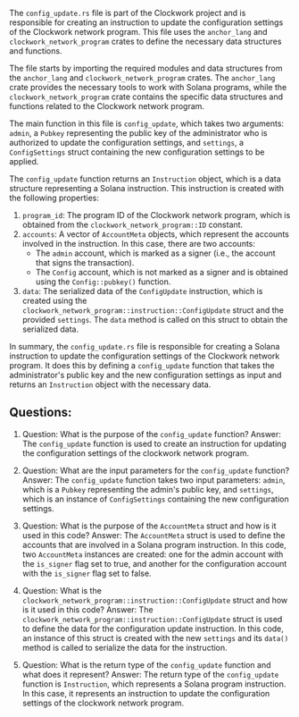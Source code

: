 The `config_update.rs` file is part of the Clockwork project and is responsible for creating an instruction to update the configuration settings of the Clockwork network program. This file uses the `anchor_lang` and `clockwork_network_program` crates to define the necessary data structures and functions.

The file starts by importing the required modules and data structures from the `anchor_lang` and `clockwork_network_program` crates. The `anchor_lang` crate provides the necessary tools to work with Solana programs, while the `clockwork_network_program` crate contains the specific data structures and functions related to the Clockwork network program.

The main function in this file is `config_update`, which takes two arguments: `admin`, a `Pubkey` representing the public key of the administrator who is authorized to update the configuration settings, and `settings`, a `ConfigSettings` struct containing the new configuration settings to be applied.

The `config_update` function returns an `Instruction` object, which is a data structure representing a Solana instruction. This instruction is created with the following properties:

1. `program_id`: The program ID of the Clockwork network program, which is obtained from the `clockwork_network_program::ID` constant.
2. `accounts`: A vector of `AccountMeta` objects, which represent the accounts involved in the instruction. In this case, there are two accounts:
   - The `admin` account, which is marked as a signer (i.e., the account that signs the transaction).
   - The `Config` account, which is not marked as a signer and is obtained using the `Config::pubkey()` function.
3. `data`: The serialized data of the `ConfigUpdate` instruction, which is created using the `clockwork_network_program::instruction::ConfigUpdate` struct and the provided `settings`. The `data` method is called on this struct to obtain the serialized data.

In summary, the `config_update.rs` file is responsible for creating a Solana instruction to update the configuration settings of the Clockwork network program. It does this by defining a `config_update` function that takes the administrator's public key and the new configuration settings as input and returns an `Instruction` object with the necessary data.
## Questions: 
 1. Question: What is the purpose of the `config_update` function?
   Answer: The `config_update` function is used to create an instruction for updating the configuration settings of the clockwork network program.

2. Question: What are the input parameters for the `config_update` function?
   Answer: The `config_update` function takes two input parameters: `admin`, which is a `Pubkey` representing the admin's public key, and `settings`, which is an instance of `ConfigSettings` containing the new configuration settings.

3. Question: What is the purpose of the `AccountMeta` struct and how is it used in this code?
   Answer: The `AccountMeta` struct is used to define the accounts that are involved in a Solana program instruction. In this code, two `AccountMeta` instances are created: one for the admin account with the `is_signer` flag set to true, and another for the configuration account with the `is_signer` flag set to false.

4. Question: What is the `clockwork_network_program::instruction::ConfigUpdate` struct and how is it used in this code?
   Answer: The `clockwork_network_program::instruction::ConfigUpdate` struct is used to define the data for the configuration update instruction. In this code, an instance of this struct is created with the new `settings` and its `data()` method is called to serialize the data for the instruction.

5. Question: What is the return type of the `config_update` function and what does it represent?
   Answer: The return type of the `config_update` function is `Instruction`, which represents a Solana program instruction. In this case, it represents an instruction to update the configuration settings of the clockwork network program.
    